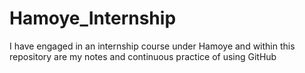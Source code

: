 # Hamoye_Internship
I have engaged in an internship course under Hamoye and within this repository are my notes and continuous practice of using GitHub 
